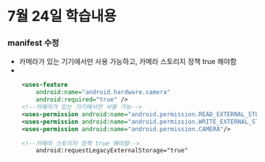 # 7월 24일 학습내용
### manifest 수정
- 카메라가 있는 기기에서만 사용 가능하고, 카메라 스토리지 정책 true 해야함
- 
```xml
    <uses-feature
        android:name="android.hardware.camera"
        android:required="true" />
    <!--카메라가 있는 기기에서만 사용 가능-->
    <uses-permission android:name="android.permission.READ_EXTERNAL_STORAGE"/>
    <uses-permission android:name="android.permission.WRITE_EXTERNAL_STORAGE"/>
    <uses-permission android:name="android.permission.CAMERA"/>

    <!--카메라 스토리지 정책 true 해야함-->
        android:requestLegacyExternalStorage="true"

```